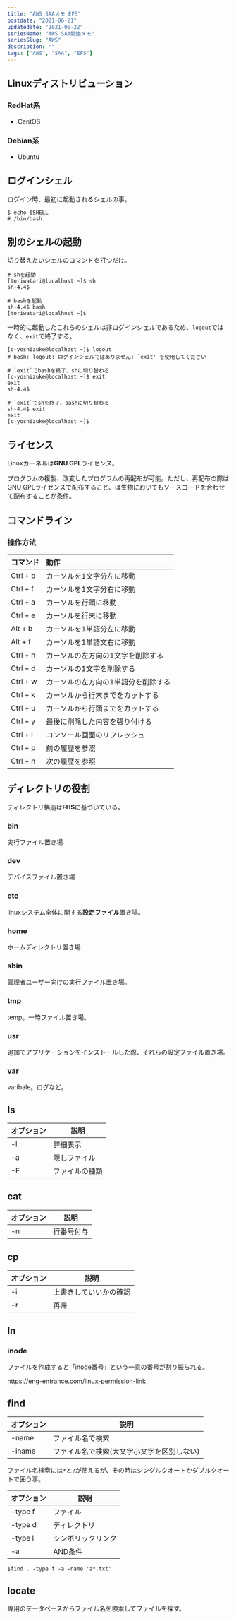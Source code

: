```yaml
---
title: "AWS SAAメモ EFS"
postdate: "2021-06-21"
updatedate: "2021-06-22"
seriesName: "AWS SAA勉強メモ"
seriesSlug: "AWS"
description: ""
tags: ["AWS", "SAA", "EFS"]
---
```


## Linuxディストリビューション

### RedHat系

- CentOS

### Debian系

- Ubuntu

## ログインシェル

ログイン時、最初に起動されるシェルの事。

```shell
$ echo $SHELL
# /bin/bash
```

## 別のシェルの起動

切り替えたいシェルのコマンドを打つだけ。

```shell
# shを起動
[toriwatari@localhost ~]$ sh
sh-4.4$ 

# bashを起動
sh-4.4$ bash
[toriwatari@localhost ~]$ 
```

一時的に起動したこれらのシェルは非ログインシェルであるため、`logout`ではなく、`exit`で終了する。

```shell
[c-yoshizuke@localhost ~]$ logout
# bash: logout: ログインシェルではありません: `exit' を使用してください

# `exit`でbashを終了、shに切り替わる
[c-yoshizuke@localhost ~]$ exit
exit
sh-4.4$ 

# `exit`でshを終了、bashに切り替わる
sh-4.4$ exit
exit
[c-yoshizuke@localhost ~]$ 
```

## ライセンス

Linuxカーネルは**GNU GPL**ライセンス。

プログラムの複製、改変したプログラムの再配布が可能。ただし、再配布の際はGNU GPLライセンスで配布すること、は生物においてもソースコードを合わせて配布することが条件。

## コマンドライン

### 操作方法

|コマンド|動作|
|:------|:---|
|Ctrl + b|カーソルを1文字分左に移動|
|Ctrl + f|カーソルを1文字分右に移動|
|Ctrl + a|カーソルを行頭に移動|
|Ctrl + e|カーソルを行末に移動|
|Alt + b|カーソルを1単語分左に移動|
|Alt + f|カーソルを1単語文右に移動|
|Ctrl + h|カーソルの左方向の1文字を削除する|
|Ctrl + d|カーソルの1文字を削除する|
|Ctrl + w|カーソルの左方向の1単語分を削除する|
|Ctrl + k|カーソルから行末までをカットする|
|Ctrl + u|カーソルから行頭までをカットする|
|Ctrl + y|最後に削除した内容を張り付ける|
|Ctrl + l|コンソール画面のリフレッシュ|
|Ctrl + p|前の履歴を参照|
|Ctrl + n|次の履歴を参照|

## ディレクトリの役割

ディレクトリ構造は**FHS**に基づいている。

### bin

実行ファイル置き場

### dev

デバイスファイル置き場

### etc

linuxシステム全体に関する**設定ファイル**置き場。

### home

ホームディレクトリ置き場

### sbin

管理者ユーザー向けの実行ファイル置き場。

### tmp

temp。一時ファイル置き場。

### usr

追加でアプリケーションをインストールした際、それらの設定ファイル置き場。

### var

varibale。ログなど。

## ls

|オプション|説明|
|-|-|
|-l|詳細表示|
|-a|隠しファイル|
|-F|ファイルの種類|


## cat

|オプション|説明|
|-|-|
|-n|行番号付与|


## cp

|オプション|説明|
|-|-|
|-i|上書きしていいかの確認|
|-r|再帰|

## ln

### inode

ファイルを作成すると「inode番号」という一意の番号が割り振られる。

https://eng-entrance.com/linux-permission-link

## find

|オプション|説明|
|--|--|
|-name|ファイル名で検索|
|-iname|ファイル名で検索(大文字小文字を区別しない)|

ファイル名検索には`*`と`?`が使えるが、その時はシングルクオートかダブルクオートで囲う事。

|オプション|説明|
|--|--|
|-type f|ファイル|
|-type d|ディレクトリ|
|-type l|シンボリックリンク|
|-a|AND条件|

```shell
$find . -type f -a -name 'a*.txt'
```

## locate

専用のデータベースからファイル名を検索してファイルを探す。




